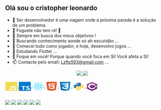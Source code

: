 ## Olá sou o cristopher leonardo

- 💖 Ser desenvolvedor é uma viagem onde a próxima parada é a solução de um problema.
- 🤑 Foguete não tem ré! 🚀
- 🙏 Sempre em busca dos meus objetivos !
- 🤖 Buscando conhecimento aonde só ah escuridão ...
- 🌱 Comecei tudo como jogador, e hoje, desenvolvo jogos ...
- 💞️ Estudando Flutter ...
- 👀 Foque em você! Porque quando você foca em Si! Você afeta a SI!
- 📫 Contacte pelo email: Lzfts593@gmail.com ...

<div align="center">
  <a href="https://github.com/leonardoshazam">
  <img height="180em" src="https://github-readme-stats.vercel.app/api?username=leonardoshazam&show_icons=true&theme=dark&include_all_commits=true&count_private=false"/>
  <img height="180em" src="https://github-readme-stats.vercel.app/api/top-langs/?username=leonardoshazam&layout=compact&langs_count=7&theme=dark"/>
</div>
  
  </div>
<div style="display: inline_block"><br>
  <img align="center" alt="Leo-Js" height="30" width="40" src="https://raw.githubusercontent.com/devicons/devicon/master/icons/javascript/javascript-plain.svg">
  <img align="center" alt="Leo-Ts" height="30" width="40" src="https://raw.githubusercontent.com/devicons/devicon/master/icons/typescript/typescript-plain.svg">
  <img align="center" alt="Leo-React" height="30" width="40" src="https://raw.githubusercontent.com/devicons/devicon/master/icons/react/react-original.svg">
  <img align="center" alt="Leo-HTML" height="30" width="40" src="https://raw.githubusercontent.com/devicons/devicon/master/icons/html5/html5-original.svg">
  <img align="center" alt="Leo-CSS" height="30" width="40" src="https://raw.githubusercontent.com/devicons/devicon/master/icons/css3/css3-original.svg">
  <img align="center" alt="Leo-Python" height="30" width="40" src="https://raw.githubusercontent.com/devicons/devicon/master/icons/python/python-original.svg">
  <img align="center" alt="Leo-Csharp" height="30" width="40" src="https://raw.githubusercontent.com/devicons/devicon/master/icons/csharp/csharp-original.svg">
</div>

##

<div>
 <a href="https://www.youtube.com/channel/UCI3cKZpaNiAMB7JKwynPFmw" target="_blank"><img src="https://img.shields.io/badge/YouTube-FF0000?style=for-the-badge&logo=youtube&logoColor=white" target="_blank"></a>
  <a href="https://instagram.com/leozinhofts" target="_blank"><img src="https://img.shields.io/badge/-Instagram-%23E4405F?style=for-the-badge&logo=instagram&logoColor=white" target="_blank"></a>
 	<a href="https://www.twitch.tv/canalleonoff" target="_blank"><img src="https://img.shields.io/badge/Twitch-9146FF?style=for-the-badge&logo=twitch&logoColor=white" target="_blank"></a>
 <a href="https://discord.gg/evNACFkFRb" target="_blank"><img src="https://img.shields.io/badge/Discord-7289DA?style=for-the-badge&logo=discord&logoColor=white" target="_blank"></a> 
  <a href = "mailto:lzfts593@gmail.com"><img src="https://img.shields.io/badge/-Gmail-%23333?style=for-the-badge&logo=gmail&logoColor=white" target="_blank"></a>
  <a href="https://www.linkedin.com/in/cristopher-leonardo-b3a808244" target="_blank"><img src="https://img.shields.io/badge/-LinkedIn-%230077B5?style=for-the-badge&logo=linkedin&logoColor=white" target="_blank"></a> 
</div>
